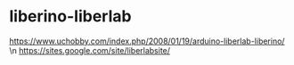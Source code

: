 # liberino-liberlab
https://www.uchobby.com/index.php/2008/01/19/arduino-liberlab-liberino/
\n
https://sites.google.com/site/liberlabsite/
